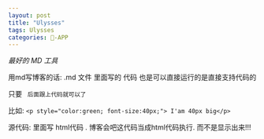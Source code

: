 ```yaml
---
layout: post
title: "Ulysses"
tags: Ulysses
categories: -APP
---
```




*最好的 MD 工具*

用md写博客的话:
.md 文件 里面写的 代码 也是可以直接运行的是直接支持代码的

只要 ` 后面跟上代码就可以了`

比如:
`<p style="color:green; font-size:40px;"> I'am 40px big</p>`

源代码: 里面写 html代码 .  博客会吧这代码当成html代码执行. 而不是显示出来!!!